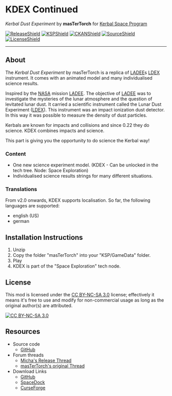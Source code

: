 # KDEX Continued

*Kerbal Dust Experiment* by **masTerTorch** for [Kerbal Space Program](http://kerbalspaceprogram.com)

[![ReleaseShield]][release] [![KSPShield]][KSP] [![CKANShield]][CKAN] [![SourceShield]][GitHub] [![LicenseShield]][License]

[ReleaseShield]: https://img.shields.io/github/v/release/mwerle/kdex?include_prereleases
[KSPShield]: https://img.shields.io/badge/KSP%20version-1.11.x-66ccff.svg?style=flat-square
[CKANShield]: https://img.shields.io/badge/CKAN-Indexed-brightgreen.svg
[SourceShield]: https://img.shields.io/badge/source%20code-github-yellowgreen
[LicenseShield]: https://img.shields.io/badge/license-CC%20BY--NC--SA%203.0-lightgrey

***

## About
The *Kerbal Dust Experiment* by masTerTorch is a replica of [LADEE]s [LDEX] instrument. It comes with an animated model and many individualised science results.

Inspired by the [NASA] mission [LADEE]. The objective of [LADEE] was to investigate the mysteries of the lunar atmosphere and the question of levitated lunar dust. It carried a scientific instrument called the Lunar Dust Experiment ([LDEX]). This instrument was an impact ionization dust detector. In this way it was possible to measure the density of dust particles.

Kerbals are known for impacts and collisions and since 0.22 they do science. KDEX combines impacts and science.

This part is giving you the opportunity to do science the Kerbal way!

[NASA]: http://nasa.gov
[LADEE]: https://www.nasa.gov/mission_pages/ladee/main/index.html
[LDEX]: https://www.nasa.gov/mission_pages/ladee/science/index.html

### Content

 - One new science experiment model. (KDEX - Can be unlocked in the tech tree. Node: Space Exploration)
 - Individualised science results strings for many different situations.
 
### Translations
From v2.0 onwards, KDEX supports localisation.  So far, the following languages are supported:

 - english (US)
 - german

## Installation Instructions
1. Unzip
2. Copy the folder "masTerTorch" into your "KSP/GameData" folder.
3. Play
4. KDEX is part of the "Space Exploration" tech node.

## License
This mod is licensed under the [CC BY-NC-SA 3.0][License] license; effectively it means it's free to use and modify for non-commercial usage as long as the original author(s) are attributed.

[![CC BY-NC-SA 3.0](https://licensebuttons.net/l/by-nc-sa/3.0/88x31.png)][License]

## Resources
* Source code
  + [GitHub]
* Forum threads
  + [Micha's Release Thread](http://forum.kerbalspaceprogram.com/index.php?showtopic=166619)
  + [masTerTorch's original Thread](http://forum.kerbalspaceprogram.com/index.php?showtopic=50039)
* Download Links
  + [GitHub][Release]
  + [SpaceDock](http://spacedock.info/mod/1551)
  + [CurseForge](https://www.curseforge.com/kerbal/ksp-mods/kdex-continued)

<!-- URLs -->
[License]: https://creativecommons.org/licenses/by-nc-sa/3.0/
[CKAN]: https://github.com/KSP-CKAN/CKAN
[GitHub]: http://github.com/mwerle/kdex
[Release]: http://github.com/mwerle/kdex/releases/latest
[KSP]: http://www.kerbalspaceprogram.com
